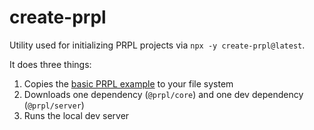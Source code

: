 # create-prpl

Utility used for initializing PRPL projects via `npx -y create-prpl@latest`.

It does three things:

1. Copies the [basic PRPL example](https://github.com/tyhopp/prpl/tree/main/examples/basic) to your file system
2. Downloads one dependency (`@prpl/core`) and one dev dependency (`@prpl/server`)
3. Runs the local dev server
